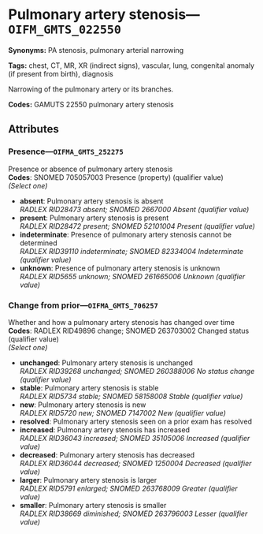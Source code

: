 # Pulmonary artery stenosis—`OIFM_GMTS_022550`

**Synonyms:** PA stenosis, pulmonary arterial narrowing

**Tags:** chest, CT, MR, XR (indirect signs), vascular, lung, congenital anomaly (if present from birth), diagnosis

Narrowing of the pulmonary artery or its branches.

**Codes:** GAMUTS 22550 pulmonary artery stenosis

## Attributes

### Presence—`OIFMA_GMTS_252275`

Presence or absence of pulmonary artery stenosis  
**Codes**: SNOMED 705057003 Presence (property) (qualifier value)  
*(Select one)*

- **absent**: Pulmonary artery stenosis is absent  
_RADLEX RID28473 absent; SNOMED 2667000 Absent (qualifier value)_
- **present**: Pulmonary artery stenosis is present  
_RADLEX RID28472 present; SNOMED 52101004 Present (qualifier value)_
- **indeterminate**: Presence of pulmonary artery stenosis cannot be determined  
_RADLEX RID39110 indeterminate; SNOMED 82334004 Indeterminate (qualifier value)_
- **unknown**: Presence of pulmonary artery stenosis is unknown  
_RADLEX RID5655 unknown; SNOMED 261665006 Unknown (qualifier value)_

### Change from prior—`OIFMA_GMTS_706257`

Whether and how a pulmonary artery stenosis has changed over time  
**Codes**: RADLEX RID49896 change; SNOMED 263703002 Changed status (qualifier value)  
*(Select one)*

- **unchanged**: Pulmonary artery stenosis is unchanged  
_RADLEX RID39268 unchanged; SNOMED 260388006 No status change (qualifier value)_
- **stable**: Pulmonary artery stenosis is stable  
_RADLEX RID5734 stable; SNOMED 58158008 Stable (qualifier value)_
- **new**: Pulmonary artery stenosis is new  
_RADLEX RID5720 new; SNOMED 7147002 New (qualifier value)_
- **resolved**: Pulmonary artery stenosis seen on a prior exam has resolved  
- **increased**: Pulmonary artery stenosis has increased  
_RADLEX RID36043 increased; SNOMED 35105006 Increased (qualifier value)_
- **decreased**: Pulmonary artery stenosis has decreased  
_RADLEX RID36044 decreased; SNOMED 1250004 Decreased (qualifier value)_
- **larger**: Pulmonary artery stenosis is larger  
_RADLEX RID5791 enlarged; SNOMED 263768009 Greater (qualifier value)_
- **smaller**: Pulmonary artery stenosis is smaller  
_RADLEX RID38669 diminished; SNOMED 263796003 Lesser (qualifier value)_